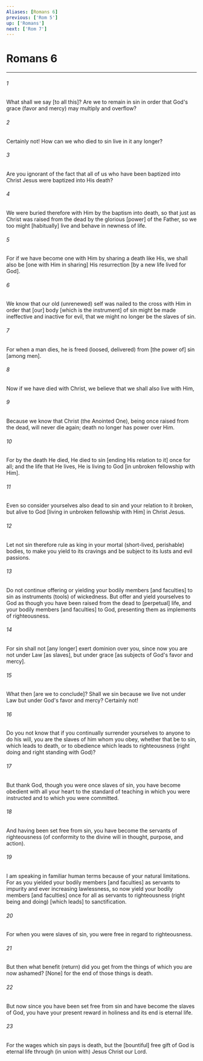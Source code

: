 ```yaml
---
Aliases: [Romans 6]
previous: ['Rom 5']
up: ['Romans']
next: ['Rom 7']
---
```

# Romans 6

***














###### 1 






What shall we say [to all this]? Are we to remain in sin in order that God's grace (favor and mercy) may multiply and overflow? 













###### 2 






Certainly not! How can we who died to sin live in it any longer? 













###### 3 






Are you ignorant of the fact that all of us who have been baptized into Christ Jesus were baptized into His death? 













###### 4 






We were buried therefore with Him by the baptism into death, so that just as Christ was raised from the dead by the glorious [power] of the Father, so we too might [habitually] live and behave in newness of life. 













###### 5 






For if we have become one with Him by sharing a death like His, we shall also be [one with Him in sharing] His resurrection [by a new life lived for God]. 













###### 6 






We know that our old (unrenewed) self was nailed to the cross with Him in order that [our] body [which is the instrument] of sin might be made ineffective and inactive for evil, that we might no longer be the slaves of sin. 













###### 7 






For when a man dies, he is freed (loosed, delivered) from [the power of] sin [among men]. 













###### 8 






Now if we have died with Christ, we believe that we shall also live with Him, 













###### 9 






Because we know that Christ (the Anointed One), being once raised from the dead, will never die again; death no longer has power over Him. 













###### 10 






For by the death He died, He died to sin [ending His relation to it] once for all; and the life that He lives, He is living to God [in unbroken fellowship with Him]. 













###### 11 






Even so consider yourselves also dead to sin and your relation to it broken, but alive to God [living in unbroken fellowship with Him] in Christ Jesus. 













###### 12 






Let not sin therefore rule as king in your mortal (short-lived, perishable) bodies, to make you yield to its cravings and be subject to its lusts and evil passions. 













###### 13 






Do not continue offering or yielding your bodily members [and faculties] to sin as instruments (tools) of wickedness. But offer and yield yourselves to God as though you have been raised from the dead to [perpetual] life, and your bodily members [and faculties] to God, presenting them as implements of righteousness. 













###### 14 






For sin shall not [any longer] exert dominion over you, since now you are not under Law [as slaves], but under grace [as subjects of God's favor and mercy]. 













###### 15 






What then [are we to conclude]? Shall we sin because we live not under Law but under God's favor and mercy? Certainly not! 













###### 16 






Do you not know that if you continually surrender yourselves to anyone to do his will, you are the slaves of him whom you obey, whether that be to sin, which leads to death, or to obedience which leads to righteousness (right doing and right standing with God)? 













###### 17 






But thank God, though you were once slaves of sin, you have become obedient with all your heart to the standard of teaching in which you were instructed and to which you were committed. 













###### 18 






And having been set free from sin, you have become the servants of righteousness (of conformity to the divine will in thought, purpose, and action). 













###### 19 






I am speaking in familiar human terms because of your natural limitations. For as you yielded your bodily members [and faculties] as servants to impurity and ever increasing lawlessness, so now yield your bodily members [and faculties] once for all as servants to righteousness (right being and doing) [which leads] to sanctification. 













###### 20 






For when you were slaves of sin, you were free in regard to righteousness. 













###### 21 






But then what benefit (return) did you get from the things of which you are now ashamed? [None] for the end of those things is death. 













###### 22 






But now since you have been set free from sin and have become the slaves of God, you have your present reward in holiness and its end is eternal life. 













###### 23 






For the wages which sin pays is death, but the [bountiful] free gift of God is eternal life through (in union with) Jesus Christ our Lord.
